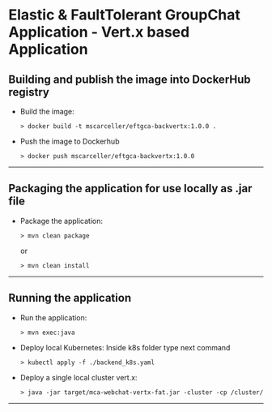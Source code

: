 # Elastic & FaultTolerant GroupChat Application - Vert.x based Application


## Building and publish the image into DockerHub registry

* Build the image:

    ```
    > docker build -t mscarceller/eftgca-backvertx:1.0.0 .
    ```

* Push the image to Dockerhub

    ```
    > docker push mscarceller/eftgca-backvertx:1.0.0
    ```

---

## Packaging the application for use locally as .jar file

* Package the application:

    ```
    > mvn clean package
    ```

    or

    ```
    > mvn clean install
    ```

---
## Running the application

* Run the application:

    ```
    > mvn exec:java
    ```

* Deploy local Kubernetes: Inside k8s folder type next command

    ```
    > kubectl apply -f ./backend_k8s.yaml 
    ```

* Deploy a single local cluster vert.x:

    ```
    > java -jar target/mca-webchat-vertx-fat.jar -cluster -cp /cluster/
    ```

---








